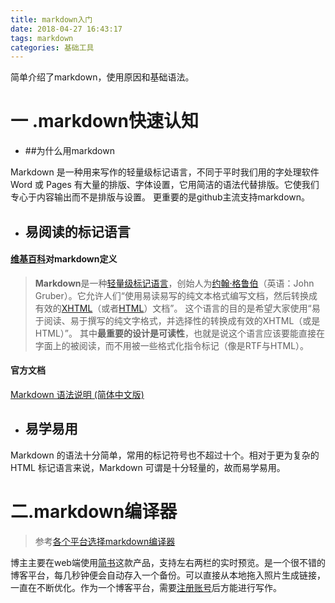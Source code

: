 ```yaml
---
title: markdown入门
date: 2018-04-27 16:43:17
tags: markdown 
categories: 基础工具
---
```


简单介绍了markdown，使用原因和基础语法。

<!-- more -->
# 一 .markdown快速认知

* ##为什么用markdown

Markdown 是一种用来写作的轻量级标记语言，不同于平时我们用的字处理软件 Word 或 Pages 有大量的排版、字体设置，它用简洁的语法代替排版。它使我们专心于内容输出而不是排版与设置。
更重要的是github主流支持markdown。
* ## 易阅读的标记语言

#### [维基百科](https://zh.wikipedia.org/wiki/Markdown)对markdown定义
> **Markdown**是一种[轻量级标记语言](https://zh.wikipedia.org/wiki/%E8%BD%BB%E9%87%8F%E7%BA%A7%E6%A0%87%E8%AE%B0%E8%AF%AD%E8%A8%80 "轻量级标记语言")，创始人为[约翰·格鲁伯](https://zh.wikipedia.org/wiki/%E7%B4%84%E7%BF%B0%C2%B7%E6%A0%BC%E9%AD%AF%E4%BC%AF "约翰·格鲁伯")（英语：John Gruber）。它允许人们“使用易读易写的纯文本格式编写文档，然后转换成有效的[XHTML](https://zh.wikipedia.org/wiki/XHTML "XHTML")（或者[HTML](https://zh.wikipedia.org/wiki/HTML "HTML")）文档”。
这个语言的目的是希望大家使用“易于阅读、易于撰写的纯文字格式，并选择性的转换成有效的XHTML（或是HTML）”。 其中**最重要的设计是可读性**，也就是说这个语言应该要能直接在字面上的被阅读，而不用被一些格式化指令标记（像是RTF与HTML）。
#### 官方文档

[Markdown 语法说明 (简体中文版)](http://wowubuntu.com/markdown/#list)
* ## 易学易用

Markdown 的语法十分简单，常用的标记符号也不超过十个。相对于更为复杂的 HTML 标记语言来说，Markdown 可谓是十分轻量的，故而易学易用。

# 二.markdown编译器

> 参考[各个平台选择markdown编译器](http://www.williamlong.info/archives/4319.html)

博主主要在web端使用[简书](https://www.jianshu.com/)这款产品，支持左右两栏的实时预览。是一个很不错的博客平台，每几秒钟便会自动存入一个备份。可以直接从本地拖入照片生成链接，一直在不断优化。作为一个博客平台，需要[注册账号](https://www.jianshu.com/sign_up)后方能进行写作。



